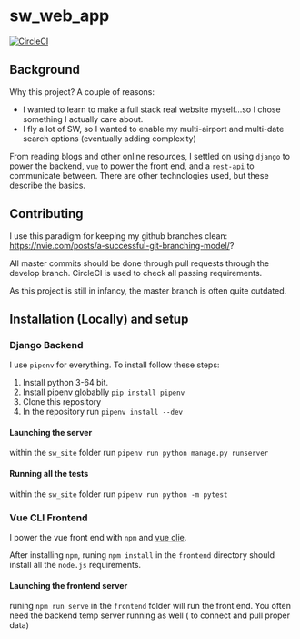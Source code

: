# sw_web_app
[![CircleCI](https://circleci.com/gh/eskemojoe007/sw_web_app.svg?style=shield)](https://circleci.com/gh/eskemojoe007/sw_web_app)

## Background
Why this project?  A couple of reasons:

- I wanted to learn to make a full stack real website myself...so I chose something I actually care about.
- I fly a lot of SW, so I wanted to enable my multi-airport and multi-date search options (eventually adding complexity)

From reading blogs and other online resources, I settled on using `django` to power the backend, `vue` to power the front end, and a `rest-api` to communicate between.  There are other technologies used, but these describe the basics.


## Contributing
I use this paradigm for keeping my github branches clean: https://nvie.com/posts/a-successful-git-branching-model/?

All master commits should be done through pull requests through the develop branch.  CircleCI is used to check all passing requirements.

As this project is still in infancy, the master branch is often quite outdated.

## Installation (Locally) and setup

### Django Backend
I use `pipenv` for everything.  To install follow these steps:

1. Install python 3-64 bit.
2. Install pipenv globablly `pip install pipenv`
3. Clone this repository
4. In the repository run `pipenv install --dev`

#### Launching the server
within the `sw_site` folder run `pipenv run python manage.py runserver` 

#### Running all the tests
within the `sw_site` folder run `pipenv run python -m pytest` 

### Vue CLI Frontend
I power the vue front end with `npm` and [vue clie](https://cli.vuejs.org/).  

After installing `npm`, runing `npm install` in the `frontend` directory should install all the `node.js` requirements.

#### Launching the frontend server
runing `npm run serve` in the `frontend` folder will run the front end.  You often need the backend temp server running as well ( to connect and pull proper data)

